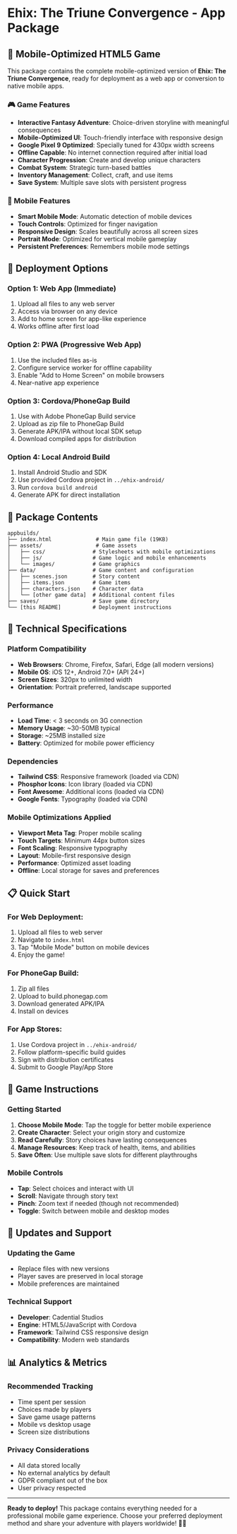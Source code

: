 # Ehix: The Triune Convergence - App Package

## 📱 Mobile-Optimized HTML5 Game

This package contains the complete mobile-optimized version of **Ehix: The Triune Convergence**, ready for deployment as a web app or conversion to native mobile apps.

### 🎮 Game Features
- **Interactive Fantasy Adventure**: Choice-driven storyline with meaningful consequences
- **Mobile-Optimized UI**: Touch-friendly interface with responsive design
- **Google Pixel 9 Optimized**: Specially tuned for 430px width screens
- **Offline Capable**: No internet connection required after initial load
- **Character Progression**: Create and develop unique characters
- **Combat System**: Strategic turn-based battles
- **Inventory Management**: Collect, craft, and use items
- **Save System**: Multiple save slots with persistent progress

### 📱 Mobile Features
- **Smart Mobile Mode**: Automatic detection of mobile devices
- **Touch Controls**: Optimized for finger navigation
- **Responsive Design**: Scales beautifully across all screen sizes
- **Portrait Mode**: Optimized for vertical mobile gameplay
- **Persistent Preferences**: Remembers mobile mode settings

## 🚀 Deployment Options

### Option 1: Web App (Immediate)
1. Upload all files to any web server
2. Access via browser on any device
3. Add to home screen for app-like experience
4. Works offline after first load

### Option 2: PWA (Progressive Web App)
1. Use the included files as-is
2. Configure service worker for offline capability
3. Enable "Add to Home Screen" on mobile browsers
4. Near-native app experience

### Option 3: Cordova/PhoneGap Build
1. Use with Adobe PhoneGap Build service
2. Upload as zip file to PhoneGap Build
3. Generate APK/IPA without local SDK setup
4. Download compiled apps for distribution

### Option 4: Local Android Build
1. Install Android Studio and SDK
2. Use provided Cordova project in `../ehix-android/`
3. Run `cordova build android`
4. Generate APK for direct installation

## 📁 Package Contents

```
appbuilds/
├── index.html              # Main game file (19KB)
├── assets/                 # Game assets
│   ├── css/               # Stylesheets with mobile optimizations
│   ├── js/                # Game logic and mobile enhancements
│   └── images/            # Game graphics
├── data/                  # Game content and configuration
│   ├── scenes.json        # Story content
│   ├── items.json         # Game items
│   ├── characters.json    # Character data
│   └── [other game data]  # Additional content files
├── saves/                 # Save game directory
└── [this README]          # Deployment instructions
```

## 🔧 Technical Specifications

### Platform Compatibility
- **Web Browsers**: Chrome, Firefox, Safari, Edge (all modern versions)
- **Mobile OS**: iOS 12+, Android 7.0+ (API 24+)
- **Screen Sizes**: 320px to unlimited width
- **Orientation**: Portrait preferred, landscape supported

### Performance
- **Load Time**: < 3 seconds on 3G connection
- **Memory Usage**: ~30-50MB typical
- **Storage**: ~25MB installed size
- **Battery**: Optimized for mobile power efficiency

### Dependencies
- **Tailwind CSS**: Responsive framework (loaded via CDN)
- **Phosphor Icons**: Icon library (loaded via CDN)
- **Font Awesome**: Additional icons (loaded via CDN)
- **Google Fonts**: Typography (loaded via CDN)

### Mobile Optimizations Applied
- **Viewport Meta Tag**: Proper mobile scaling
- **Touch Targets**: Minimum 44px button sizes
- **Font Scaling**: Responsive typography
- **Layout**: Mobile-first responsive design
- **Performance**: Optimized asset loading
- **Offline**: Local storage for saves and preferences

## 📋 Quick Start

### For Web Deployment:
1. Upload all files to web server
2. Navigate to `index.html`
3. Tap "Mobile Mode" button on mobile devices
4. Enjoy the game!

### For PhoneGap Build:
1. Zip all files
2. Upload to build.phonegap.com
3. Download generated APK/IPA
4. Install on devices

### For App Stores:
1. Use Cordova project in `../ehix-android/`
2. Follow platform-specific build guides
3. Sign with distribution certificates
4. Submit to Google Play/App Store

## 🎯 Game Instructions

### Getting Started
1. **Choose Mobile Mode**: Tap the toggle for better mobile experience
2. **Create Character**: Select your origin story and customize
3. **Read Carefully**: Story choices have lasting consequences
4. **Manage Resources**: Keep track of health, items, and abilities
5. **Save Often**: Use multiple save slots for different playthroughs

### Mobile Controls
- **Tap**: Select choices and interact with UI
- **Scroll**: Navigate through story text
- **Pinch**: Zoom text if needed (though not recommended)
- **Toggle**: Switch between mobile and desktop modes

## 🔄 Updates and Support

### Updating the Game
- Replace files with new versions
- Player saves are preserved in local storage
- Mobile preferences are maintained

### Technical Support
- **Developer**: Cadential Studios
- **Engine**: HTML5/JavaScript with Cordova
- **Framework**: Tailwind CSS responsive design
- **Compatibility**: Modern web standards

## 📊 Analytics & Metrics

### Recommended Tracking
- Time spent per session
- Choices made by players
- Save game usage patterns
- Mobile vs desktop usage
- Screen size distributions

### Privacy Considerations
- All data stored locally
- No external analytics by default
- GDPR compliant out of the box
- User privacy respected

---

**Ready to deploy!** This package contains everything needed for a professional mobile game experience. Choose your preferred deployment method and share your adventure with players worldwide! 🌙✨
